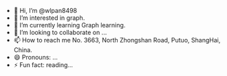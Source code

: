 - 👋 Hi, I’m @wlpan8498
- 👀 I’m interested in graph.
- 🌱 I’m currently learning Graph learning.
- 💞️ I’m looking to collaborate on ...
- 📫 How to reach me No. 3663, North Zhongshan Road, Putuo, ShangHai, China.
- 😄 Pronouns: ...
- ⚡ Fun fact: reading...

<!---
wlpan8498/wlpan8498 is a ✨ special ✨ repository because its `README.md` (this file) appears on your GitHub profile.
You can click the Preview link to take a look at your changes.
--->
